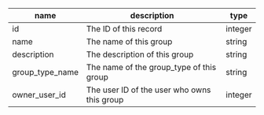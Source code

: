 | name            | description                                 | type    |
|-----------------|---------------------------------------------|---------|
| id              | The ID of this record                       | integer |
| name            | The name of this group                      | string  |
| description     | The description of this group               | string  |
| group_type_name | The name of the group_type of this group    | string  |
| owner_user_id   | The user ID of the user who owns this group | integer |